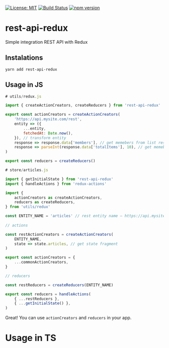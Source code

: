 [![License: MIT](https://img.shields.io/badge/License-MIT-yellow.svg)](https://opensource.org/licenses/MIT)
[![Build Status](https://travis-ci.org/TheNovel/rest-api-redux.svg?branch=master)](https://travis-ci.org/TheNovel/rest-api-redux)
[![npm version](https://badge.fury.io/js/rest-api-redux.svg)](https://badge.fury.io/js/rest-api-redux)

# rest-api-redux

Simple integration REST API with Redux

## Instalations

`yarn add rest-api-redux`

## Usage in JS

```js
# utils/redux.js

import { createActionCreators, createReducers } from 'rest-api-redux'

export const actionCreators = createActionCreators(
    'https://api.mysite.com/rest',
    entity => ({
        ...entity,
        fetchedAt: Date.now(),
    }), // transform entity
    response => response.data['members'], // get memebers from list response
    response => parseInt(response.data['totalItems'], 10), // get memebers from list response
)

export const reducers = createReducers()
```

```js
# store/articles.js

import { getInitialState } from 'rest-api-redux'
import { handleActions } from 'redux-actions'

import {
    actionCreators as createActionCreators,
    reducers as createReducers,
} from 'utils/redux'

const ENTITY_NAME = 'articles' // rest entity name — https://api.mysite.com/rest/articles
 
// actions

const restActionCreators = createActionCreators(
    ENTITY_NAME,
    state => state.articles, // get state fragment
)

export const actionCreators = {
    ...commonActionCreators,
}

// reducers

const restReducers = createReducers(ENTITY_NAME)

export const reducers = handleActions(
    { ...restReducers },
    { ...getInitialState() },
)
```

Great! You can use `actionCreators` and `reducers` in your app.

# Usage in TS